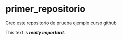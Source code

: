 # primer_repositorio
Creo este repositorio de prueba ejemplo curso github

This text is ***really important***.
